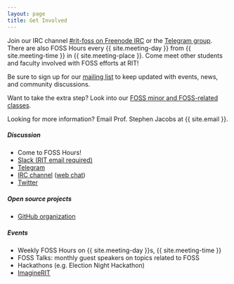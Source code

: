 ```yaml
---
layout: page
title: Get Involved
---
```


Join our IRC channel [#rit-foss on Freenode IRC](https://webchat.freenode.net/?channels=rit-foss) or the [Telegram group](https://telegram.me/fossrit).
There are also FOSS Hours every {{ site.meeting-day }} from {{ site.meeting-time }} in {{ site.meeting-place }}.
Come meet other students and faculty involved with FOSS efforts at RIT!

Be sure to sign up for our [mailing list](https://lists.fedoraproject.org/admin/lists/fossrit.lists.fedorahosted.org/ "FOSS@MAGIC mailing list") to keep updated with events, news, and community discussions.

Want to take the extra step?
Look into our [FOSS minor and FOSS-related classes](https://www.rit.edu/gccis/igm/sites/rit.edu.gccis.igm/files/images/FOSS-MN%20Semesters.pdf "FOSS-MN - overview").

Looking for more information? Email Prof. Stephen Jacobs at {{ site.email }}.


##### Discussion

* Come to FOSS Hours!
* [Slack (RIT email required)](https://rit-lug.slack.com/)
* [Telegram](https://telegram.me/fossrit)
* [IRC channel](ircs://irc.freenode.net/rit-foss) ([web chat](https://webchat.freenode.net/?channels=rit-foss))
* [Twitter](https://twitter.com/RITMAGIC)


##### Open source projects

* [GitHub organization](https://github.com/FOSSRIT)


##### Events

* Weekly FOSS Hours on {{ site.meeting-day }}s, {{ site.meeting-time }}
* FOSS Talks: monthly guest speakers on topics related to FOSS
* Hackathons (e.g. Election Night Hackathon)
* [ImagineRIT](https://rit.edu/imagine)
